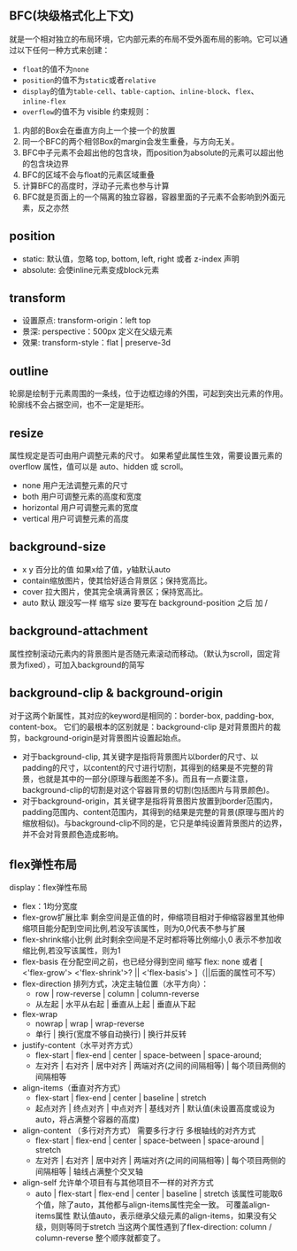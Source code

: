## BFC(块级格式化上下文)
就是一个相对独立的布局环境，它内部元素的布局不受外面布局的影响。它可以通过以下任何一种方式来创建： 
- `float`的值不为`none`
- `position`的值不为`static`或者`relative`
- `display`的值为`table-cell`、`table-caption`、`inline-block`、`flex`、 `inline-flex`
- `overflow`的值不为 visible
约束规则：
1. 内部的Box会在垂直方向上一个接一个的放置
2. 同一个BFC的两个相邻Box的margin会发生重叠，与方向无关。
3. BFC中子元素不会超出他的包含块，而position为absolute的元素可以超出他的包含块边界
4. BFC的区域不会与float的元素区域重叠
5. 计算BFC的高度时，浮动子元素也参与计算
6. BFC就是页面上的一个隔离的独立容器，容器里面的子元素不会影响到外面元素，反之亦然

## position
- static: 默认值，忽略 top, bottom, left, right 或者 z-index 声明
- absolute: 会使inline元素变成block元素

## transform
- 设置原点: transform-origin：left top
- 景深: perspective：500px 定义在父级元素
- 效果: transform-style：flat | preserve-3d

## outline
轮廓是绘制于元素周围的一条线，位于边框边缘的外围，可起到突出元素的作用。
轮廓线不会占据空间，也不一定是矩形。

## resize
属性规定是否可由用户调整元素的尺寸。
如果希望此属性生效，需要设置元素的 overflow 属性，值可以是 auto、hidden 或 scroll。
- none 用户无法调整元素的尺寸
- both 用户可调整元素的高度和宽度
- horizontal 用户可调整元素的宽度
- vertical 用户可调整元素的高度

## background-size
- x y 百分比的值  如果x给了值，y轴默认auto
- contain缩放图片，使其恰好适合背景区；保持宽高比。
- cover  拉大图片，使其完全填满背景区；保持宽高比。
- auto  默认 跟没写一样
缩写 size 要写在 background-position 之后 加 /

## background-attachment
属性控制滚动元素内的背景图片是否随元素滚动而移动。（默认为scroll，固定背景为fixed），可加入background的简写

## background-clip & background-origin
对于这两个新属性，其对应的keyword是相同的：border-box, padding-box, content-box。
它们的最根本的区别就是：background-clip 是对背景图片的裁剪，background-origin是对背景图片设置起始点。
- 对于background-clip, 其关键字是指将背景图片以border的尺寸、以padding的尺寸，以content的尺寸进行切割，其得到的结果是不完整的背景，也就是其中的一部分(原理与截图差不多)。而且有一点要注意，background-clip的切割是对这个容器背景的切割(包括图片与背景颜色)。
- 对于background-origin，其关键字是指将背景图片放置到border范围内，padding范围内、content范围内，其得到的结果是完整的背景(原理与图片的缩放相似)。与background-clip不同的是，它只是单纯设置背景图片的边界，并不会对背景颜色造成影响。

## flex弹性布局
display：flex弹性布局
- flex：1均分宽度
- flex-grow扩展比率
剩余空间是正值的时，伸缩项目相对于伸缩容器里其他伸缩项目能分配到空间比例,若没写该属性，则为0,0代表不参与扩展
- flex-shrink缩小比例
此时剩余空间是不足时都将等比例缩小,0 表示不参加收缩比例,若没写该属性，则为1
- flex-basis
在分配空间之前，也已经分得到空间
缩写    flex: none 或者 [ <'flex-grow'> <'flex-shrink'>? || <'flex-basis'> ]（||后面的属性可不写）
- flex-direction
排列方式，决定主轴位置（水平方向）：
   - row | row-reverse | column | column-reverse
   - 从左起 | 水平从右起 | 垂直从上起 | 垂直从下起
- flex-wrap
   - nowrap | wrap | wrap-reverse
   - 单行 | 换行(宽度不够自动换行) | 换行并反转
- justify-content（水平对齐方式）
   - flex-start | flex-end | center | space-between | space-around;
   - 左对齐 | 右对齐 | 居中对齐 | 两端对齐(之间的间隔相等) | 每个项目两侧的间隔相等
- align-items（垂直对齐方式）
   - flex-start | flex-end | center | baseline | stretch
   - 起点对齐 | 终点对齐 | 中点对齐 | 基线对齐 | 默认值(未设置高度或设为auto，将占满整个容器的高度)
- align-content （多行对齐方式）
需要多行才行
多根轴线的对齐方式
   - flex-start | flex-end | center | space-between | space-around | stretch
   - 左对齐 | 右对齐 | 居中对齐 | 两端对齐(之间的间隔相等) | 每个项目两侧的间隔相等 | 轴线占满整个交叉轴
- align-self
允许单个项目有与其他项目不一样的对齐方式
   - auto | flex-start | flex-end | center | baseline | stretch
该属性可能取6个值，除了auto，其他都与align-items属性完全一致。
可覆盖align-items属性
默认值auto，表示继承父级元素的align-items，如果没有父级，则则等同于stretch
当这两个属性遇到了flex-direction: column / column-reverse  整个顺序就都变了。


